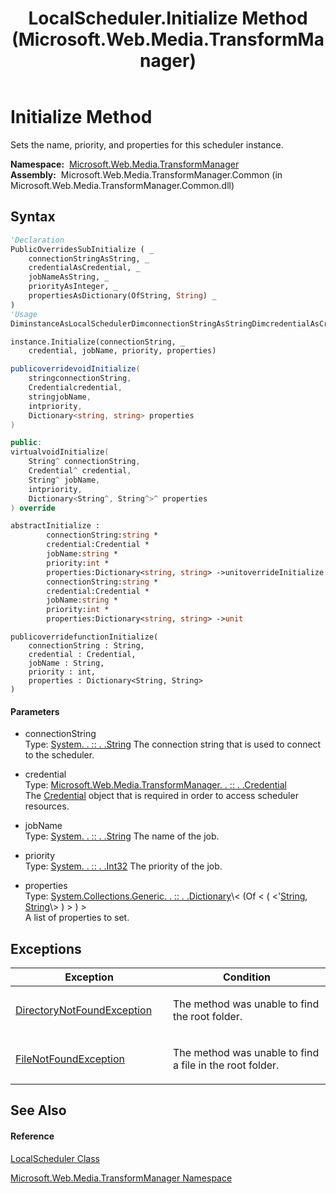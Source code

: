 ﻿---
title: LocalScheduler.Initialize Method  (Microsoft.Web.Media.TransformManager)
TOCTitle: Initialize Method
ms:assetid: M:Microsoft.Web.Media.TransformManager.LocalScheduler.Initialize(System.String,Microsoft.Web.Media.TransformManager.Credential,System.String,System.Int32,System.Collections.Generic.Dictionary{System.String,System.String})
ms:mtpsurl: https://msdn.microsoft.com/en-us/library/microsoft.web.media.transformmanager.localscheduler.initialize(v=VS.90)
ms:contentKeyID: 35520730
ms.date: 06/14/2012
mtps_version: v=VS.90
f1_keywords:
- Microsoft.Web.Media.TransformManager.LocalScheduler.Initialize
dev_langs:
- CSharp
- JScript
- VB
- FSharp
- c++
api_location:
- Microsoft.Web.Media.TransformManager.Common.dll
api_name:
- Microsoft.Web.Media.TransformManager.LocalScheduler.Initialize
api_type:
- Managed
topic_type:
- apiref
- kbSyntax
product_family_name: VS
ROBOTS: INDEX,FOLLOW
---

# Initialize Method

Sets the name, priority, and properties for this scheduler instance.

**Namespace:**  [Microsoft.Web.Media.TransformManager](microsoft-web-media-transformmanager-namespace.md)  
**Assembly:**  Microsoft.Web.Media.TransformManager.Common (in Microsoft.Web.Media.TransformManager.Common.dll)

## Syntax

``` vb
'Declaration
PublicOverridesSubInitialize ( _
    connectionStringAsString, _
    credentialAsCredential, _
    jobNameAsString, _
    priorityAsInteger, _
    propertiesAsDictionary(OfString, String) _
)
'Usage
DiminstanceAsLocalSchedulerDimconnectionStringAsStringDimcredentialAsCredentialDimjobNameAsStringDimpriorityAsIntegerDimpropertiesAsDictionary(OfString, String)

instance.Initialize(connectionString, _
    credential, jobName, priority, properties)
```

``` csharp
publicoverridevoidInitialize(
    stringconnectionString,
    Credentialcredential,
    stringjobName,
    intpriority,
    Dictionary<string, string> properties
)
```

``` c++
public:
virtualvoidInitialize(
    String^ connectionString, 
    Credential^ credential, 
    String^ jobName, 
    intpriority, 
    Dictionary<String^, String^>^ properties
) override
```

``` fsharp
abstractInitialize : 
        connectionString:string * 
        credential:Credential * 
        jobName:string * 
        priority:int * 
        properties:Dictionary<string, string> ->unitoverrideInitialize : 
        connectionString:string * 
        credential:Credential * 
        jobName:string * 
        priority:int * 
        properties:Dictionary<string, string> ->unit
```

``` jscript
publicoverridefunctionInitialize(
    connectionString : String, 
    credential : Credential, 
    jobName : String, 
    priority : int, 
    properties : Dictionary<String, String>
)
```

#### Parameters

  - connectionString  
    Type: [System. . :: . .String](https://msdn.microsoft.com/en-us/library/s1wwdcbf\(v=vs.90\))  
    The connection string that is used to connect to the scheduler.  

<!-- end list -->

  - credential  
    Type: [Microsoft.Web.Media.TransformManager. . :: . .Credential](credential-class-microsoft-web-media-transformmanager.md)  
    The [Credential](credential-class-microsoft-web-media-transformmanager.md) object that is required in order to access scheduler resources.  

<!-- end list -->

  - jobName  
    Type: [System. . :: . .String](https://msdn.microsoft.com/en-us/library/s1wwdcbf\(v=vs.90\))  
    The name of the job.  

<!-- end list -->

  - priority  
    Type: [System. . :: . .Int32](https://msdn.microsoft.com/en-us/library/td2s409d\(v=vs.90\))  
    The priority of the job.  

<!-- end list -->

  - properties  
    Type: [System.Collections.Generic. . :: . .Dictionary](https://msdn.microsoft.com/en-us/library/xfhwa508\(v=vs.90\))\< (Of \< ( \<'[String](https://msdn.microsoft.com/en-us/library/s1wwdcbf\(v=vs.90\)), [String](https://msdn.microsoft.com/en-us/library/s1wwdcbf\(v=vs.90\))\> ) \> ) \>  
    A list of properties to set.  

## Exceptions

<table>
<colgroup>
<col style="width: 50%" />
<col style="width: 50%" />
</colgroup>
<thead>
<tr class="header">
<th>Exception</th>
<th>Condition</th>
</tr>
</thead>
<tbody>
<tr class="odd">
<td><a href="https://msdn.microsoft.com/en-us/library/df5tffh6(v=vs.90)">DirectoryNotFoundException</a></td>
<td><p>The method was unable to find the root folder.</p></td>
</tr>
<tr class="even">
<td><a href="https://msdn.microsoft.com/en-us/library/dzyy5k3x(v=vs.90)">FileNotFoundException</a></td>
<td><p>The method was unable to find a file in the root folder.</p></td>
</tr>
</tbody>
</table>


## See Also

#### Reference

[LocalScheduler Class](localscheduler-class-microsoft-web-media-transformmanager.md)

[Microsoft.Web.Media.TransformManager Namespace](microsoft-web-media-transformmanager-namespace.md)

